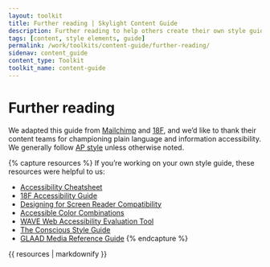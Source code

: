 ```yaml
---
layout: toolkit
title: Further reading | Skylight Content Guide
description: Further reading to help others create their own style guides.
tags: [content, style elements, guide]
permalink: /work/toolkits/content-guide/further-reading/
sidenav: content_guide
content_type: Toolkit
toolkit_name: content-guide
---
```


# Further reading

We adapted this guide from [Mailchimp](https://www.gov.uk/guidance/content-design) and [18F](https://content-guide.18f.gov/), and we’d like to thank their content teams for championing plain language and information accessibility. We generally follow [AP style](https://www.apstylebook.com/) unless otherwise noted.

{% capture resources %}
If you’re working on your own style guide, these resources were helpful to us:
- [Accessibility Cheatsheet](http://bitsofco.de/2015/the-accessibility-cheatsheet/)
- [18F Accessibility Guide](https://18f.github.io/accessibility/index.html)
- [Designing for Screen Reader Compatibility](http://webaim.org/techniques/screenreader/)
- [Accessible Color Combinations](http://colorsafe.co/)
- [WAVE Web Accessibility Evaluation Tool](http://wave.webaim.org/)
- [The Conscious Style Guide](http://consciousstyleguide.com/)
- [GLAAD Media Reference Guide](http://www.glaad.org/reference)
{% endcapture %}

<div class="callout--note">
{{ resources | markdownify }}
</div>

